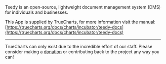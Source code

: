 Teedy is an open-source, lightweight document management system (DMS) for individuals and businesses.

This App is supplied by TrueCharts, for more information visit the manual: [https://truecharts.org/docs/charts/incubator/teedy-docs](https://truecharts.org/docs/charts/incubator/teedy-docs)

---

TrueCharts can only exist due to the incredible effort of our staff.
Please consider making a [donation](https://truecharts.org/docs/about/sponsor) or contributing back to the project any way you can!
